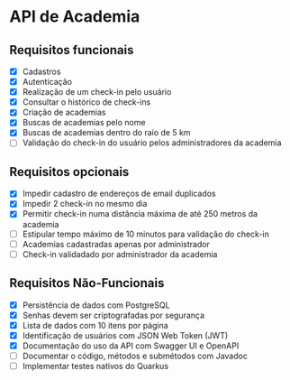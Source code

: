 # API de Academia

## Requisitos funcionais

- [x] Cadastros
- [x] Autenticação
- [x] Realização de um check-in pelo usuário
- [x] Consultar o histórico de check-ins
- [x] Criação de academias
- [x] Buscas de academias pelo nome
- [x] Buscas de academias dentro do raio de 5 km
- [ ] Validação do check-in do usuário pelos administradores da academia

## Requisitos opcionais

- [x] Impedir cadastro de endereços de email duplicados
- [x] Impedir 2 check-in no mesmo dia
- [x] Permitir check-in numa distância máxima de até 250 metros da academia
- [ ] Estipular tempo máximo de 10 minutos para validação do check-in
- [ ] Academias cadastradas apenas por administrador
- [ ] Check-in validadado por administrador da academia

## Requisitos Não-Funcionais

- [x] Persistência de dados com PostgreSQL
- [x] Senhas devem ser criptografadas por segurança
- [x] Lista de dados com 10 itens por página
- [x] Identificação de usuários com JSON Web Token (JWT)
- [x] Documentação do uso da API com Swagger UI e OpenAPI
- [ ] Documentar o código, métodos e submétodos com Javadoc
- [ ] Implementar testes nativos do Quarkus
